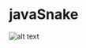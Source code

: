 # javaSnake
![alt text](https://github.com/Tenagrim/javaSnake/blob/master/pictures/v01.png?raw=true)<br>
